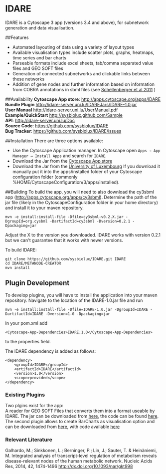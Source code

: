 # IDARE

IDARE is a Cytoscape 3 app (versions 3.4 and above), for subnetwork generation and data visualisation.

##Features
* Automated layouting of data using a variety of layout types
* Available visualisation types include scatter plots, graphs, heatmaps, time series and bar charts
* Parseable formats include excel sheets, tab/comma separated value files and GEO SOFT files
* Generation of connected subnetworks and clickable links between these networks
* Addition of gene nodes and further information based on information from COBRA annotations in sbml files (see [Schellenberger et al 2011](http://www.nature.com/nprot/journal/v6/n9/abs/nprot.2011.308.html) )

##Availability
**Cytoscape App store**: http://apps.cytoscape.org/apps/IDARE  
**Bundle Plugin** http://idare-server.uni.lu/IDAREJars/IDARE-1.0.jar  
**User Manual** http://idare-server.uni.lu/UserManual.pdf  
**Example/QuickStart** http://sysbiolux.github.com/Sample  
**API**: http://idare-server.uni.lu/Doc  
**Source Code**: https://github.com/sysbiolux/IDARE  
**Bug Tracker**: https://github.com/sysbiolux/IDARE/issues  
 
##Installation
There are three options available:
* Use the Cytoscape Application manager. In Cytoscape open `Apps → App Manager → Install Apps` and search for `IDARE`. 
* Download the Jar from the [Cytoscape App store](http://apps.cytoscape.org/apps/IDARE)
* Download the Jar from the [University of Luxembourg](http://idare-server.uni.lu/IDAREJars/IDARE-1.0.jar)
If you download it manually put it into the apps/installed folder of your Cytoscape configuration folder (commonly %HOME/CytoscapeConfiguration/3/apps/installed).

##Building
To build the app, you will need to also download the cy3sbml app (http://apps.cytoscape.org/apps/cy3sbml).
Determine the path of the jar file (likely in the CytoscapeConfiguration folder in your home directory) and install it to your maven repository.

```
mvn -e install:install-file -Dfile=cy3sbml-v0.2.X.jar -DgroupId=org.cysbml -DartifactId=cy3sbml -Dversion=0.2.1 -Dpackaging=jar
```
Adjust the X to the version you downloaded. IDARE works with version 0.2.1 but we can't guarantee that it works with newer versions.

To build IDARE:
```
git clone https://github.com/sysbiolux/IDARE.git IDARE
cd IDARE/METANODE-CREATOR
mvn install
```
## Plugin Development

To develop plugins, you will have to install the application into your maven repository.
Navigate to the location of the IDARE-1.0.jar file and run
```
mvn -e install:install-file -Dfile=IDARE-1.0.jar -DgroupId=IDARE -DartifactId=IDARE -Dversion=1.0 -Dpackaging=jar
```

In your pom.xml add
```
<Cytoscape-App-Dependencies>IDARE;1.0</Cytoscape-App-Dependencies>
```
to the properties field.

The IDARE dependency is added as follows:
```
<dependency>
	<groupId>IDARE</groupId>
	<artifactId>IDARE</artifactId>
	<version>1.0</version>
	<scope>provided</scope>	
</dependency>
```
### Existing Plugins
Two plgins exist for the app:  
A reader for GEO SOFT Files that converts them into a format useable by IDARE. The jar can be downloaded from [here](http://idare-server.uni.lu/IDARE/GEOSOFTPlugin.jar), the code can be found [here](https://github.com/sysbiolux/IDAREGEOSoftReader).  
The second plugin allows to create BarCharts as visualisation option and can be downloaded from [here](http://idare-server.uni.lu/IDARE/IDAREBarChartPlugin.jar), with code available [here](https://github.com/sysbiolux/IDAREBarChartsPlugin)


### Relevant Literature
Galhardo, M.; Sinkkonen, L.; Berninger, P.; Lin, J.; Sauter, T. & Heinäniemi, M. Integrated analysis of transcript-level regulation of metabolism reveals disease-relevant nodes of the human metabolic network. Nucleic Acids Res, 2014, 42, 1474-1496
http://dx.doi.org/10.1093/nar/gkt998
